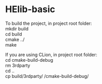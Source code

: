 # HElib-basic

To build the project, in project root folder: <br />
mkdir build <br />
cd build <br />
cmake ../ <br />
make <br />

If you are using CLion, in project root folder: <br />
cd cmake-build-debug <br />
rm 3rdparty <br />
cd .. <br />
cp build/3rdparty/ /cmake-build-debug/ <br /> 
